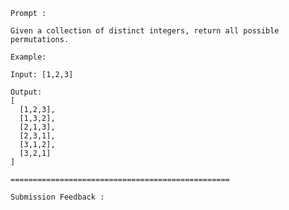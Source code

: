     
    Prompt : 
    
    Given a collection of distinct integers, return all possible permutations.
    
    Example:
    
    Input: [1,2,3]
    
    Output:
    [
      [1,2,3],
      [1,3,2],
      [2,1,3],
      [2,3,1],
      [3,1,2],
      [3,2,1]
    ]
    
    =================================================
    
    Submission Feedback :